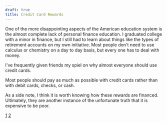 ```yaml
---
draft: true
title: Credit Card Rewards
---
```

One of the more disappointing aspects of the American education system is the
almost complete lack of personal finance education. I graduated college with a
minor in finance, but I still had to learn about things like the types of
retirement accounts on my own initiative. Most people don't need to use
calculus or chemistry on a day to day basis, but every one has to deal with
money.

I've frequently given friends my spiel on why almost everyone should use credit
cards.

Most people should pay as much as possible with credit cards rather than
with debit cards, checks, or cash.

As a side note, I think it is worth knowing how these rewards are financed.
Ultimately, they are another instance of the unfortunate truth that it is
expensive to be poor.

[1](https://www.theatlantic.com/business/archive/2014/01/it-is-expensive-to-be-poor/282979/)
[2](http://www.economist.com/news/united-states/21663262-why-low-income-americans-often-have-pay-more-its-expensive-be-poor)
